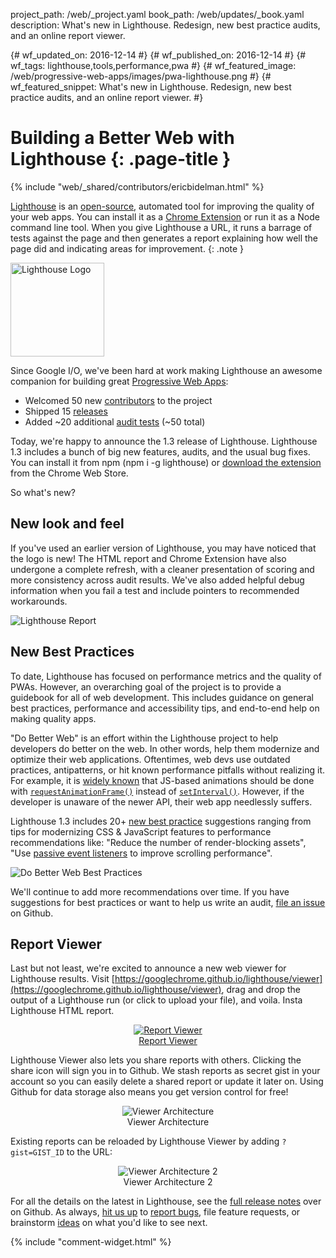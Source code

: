 project_path: /web/_project.yaml
book_path: /web/updates/_book.yaml
description: What's new in Lighthouse. Redesign, new best practice audits, and an online report viewer.

{# wf_updated_on: 2016-12-14 #}
{# wf_published_on: 2016-12-14 #}
{# wf_tags: lighthouse,tools,performance,pwa #}
{# wf_featured_image: /web/progressive-web-apps/images/pwa-lighthouse.png #}
{# wf_featured_snippet: What's new in Lighthouse. Redesign, new best practice audits, and an online report viewer. #}

<style>
figure {
  text-align: center;
}
.lighthouse-logo {
  height: 150px;
  width: auto;
}
</style>

# Building a Better Web with Lighthouse {: .page-title }

{% include "web/_shared/contributors/ericbidelman.html" %}

[Lighthouse](/web/tools/lighthouse/) is an [open-source](https://github.com/GoogleChrome/lighthouse), automated tool for improving the quality of your web apps. You can install it as a [Chrome Extension](https://chrome.google.com/webstore/detail/lighthouse/blipmdconlkpinefehnmjammfjpmpbjk) or run it as a Node command line tool. When you give Lighthouse a URL, it runs a barrage of tests against the page and then generates a report explaining how well the page did and indicating areas for improvement.
{: .note }

<img src="/web/progressive-web-apps/images/pwa-lighthouse.png" class="lighthouse-logo attempt-right" alt="Lighthouse Logo">

Since Google I/O, we've been hard at work making Lighthouse an awesome companion for building great [Progressive Web Apps](/web/progressive-web-apps/):

- Welcomed 50 new [contributors](https://github.com/GoogleChrome/lighthouse/graphs/contributors) to the project
- Shipped 15 [releases](https://github.com/GoogleChrome/lighthouse/releases)
- Added ~20 additional [audit tests](https://github.com/GoogleChrome/lighthouse/tree/master/lighthouse-core/audits) (~50 total)

Today, we're happy to announce the 1.3 release of Lighthouse. Lighthouse 1.3 includes a bunch of big new features, audits, and the usual bug fixes. You can install it from npm (npm i -g lighthouse) or [download the extension](https://chrome.google.com/webstore/detail/lighthouse/blipmdconlkpinefehnmjammfjpmpbjk) from the Chrome Web Store.

So what's new?

## New look and feel

If you've used an earlier version of Lighthouse, you may have noticed that the logo is new! The HTML report and Chrome Extension have also undergone a complete refresh, with a cleaner presentation of scoring and more consistency across audit results. We've also added helpful debug information when you fail a test and include pointers to recommended workarounds.

<img src="/web/updates/images/2016/12/lighthouse-dbw/report.png" class="screenshot" alt="Lighthouse Report">

## New Best Practices

To date, Lighthouse has focused on performance metrics and the quality of PWAs. However, an overarching goal of the project is to provide a guidebook for all of web development. This includes guidance on general best practices, performance and accessibility tips, and end-to-end help on making quality apps. 

"Do Better Web" is an effort within the Lighthouse project to help developers do better on the web. In other words, help them modernize and optimize their web applications. Oftentimes, web devs use outdated practices, antipatterns, or hit known performance pitfalls without realizing it. For example, it is [widely known](https://www.html5rocks.com/en/tutorials/speed/animations/) that JS-based animations should be done with [`requestAnimationFrame()`](https://developer.mozilla.org/en-US/docs/Web/API/window/requestAnimationFrame) instead of [`setInterval()`](https://developer.mozilla.org/en-US/docs/Web/API/WindowTimers/setInterval). However, if the developer is unaware of the newer API, their web app needlessly suffers.

Lighthouse 1.3 includes 20+ [new best practice](https://github.com/GoogleChrome/lighthouse/tree/master/lighthouse-core/audits/dobetterweb) suggestions ranging from tips for modernizing CSS & JavaScript features to performance recommendations like: "Reduce the number of render-blocking assets", "Use [passive event listeners](/web/updates/2016/06/passive-event-listeners) to improve scrolling performance".

<img src="/web/updates/images/2016/12/lighthouse-dbw/bestpractices.png" class="screenshot" alt="Do Better Web Best Practices">

We'll continue to add more recommendations over time. If you have suggestions for best practices or want to help us write an audit, [file an issue](https://github.com/GoogleChrome/lighthouse/issues?q=is%3Aissue+is%3Aopen+label%3ADoBetterWeb) on Github.

## Report Viewer

Last but not least, we're excited to announce a new web viewer for Lighthouse results. Visit [https://googlechrome.github.io/lighthouse/viewer](https://googlechrome.github.io/lighthouse/viewer), drag and drop the output of a Lighthouse run (or click to upload your file), and voila. Insta Lighthouse HTML report.

<figure>
  <a href="https://googlechrome.github.io/lighthouse/viewer" target="_blank">
    <img src="/web/updates/images/2016/12/lighthouse-dbw/viewer.png" class="screenshot" alt="Report Viewer">
  </a>
  <figcaption>
    <a href="https://googlechrome.github.io/lighthouse/viewer" target="_blank">Report Viewer</a>
  </figcaption>
</figure>

Lighthouse Viewer also lets you share reports with others. Clicking the share icon will sign you in to Github. We stash reports as secret gist in your account so you can easily delete a shared report or update it later on. Using Github for data storage also means you get version control for free!

<figure>
  <img src="/web/updates/images/2016/12/lighthouse-dbw/viewer-flow1.png" class="screenshot" alt="Viewer Architecture">
  <figcaption>Viewer Architecture</figcaption>
</figure>

Existing reports can be reloaded by Lighthouse Viewer by adding `?gist=GIST_ID` to the URL:

<figure>
  <img src="/web/updates/images/2016/12/lighthouse-dbw/viewer-flow2.png" class="screenshot" alt="Viewer Architecture 2">
  <figcaption>Viewer Architecture 2</figcaption>
</figure>

For all the details on the latest in Lighthouse, see the [full release notes](https://github.com/GoogleChrome/lighthouse/tags) over on Github. As always, [hit us up](https://github.com/GoogleChrome/lighthouse/graphs/contributors) to [report bugs](https://github.com/GoogleChrome/lighthouse/issues), file feature requests, or brainstorm [ideas](https://github.com/GoogleChrome/lighthouse/issues?q=is%3Aissue+is%3Aopen+label%3A%22good+first+bug%22) on what you'd like to see next.

{% include "comment-widget.html" %}
